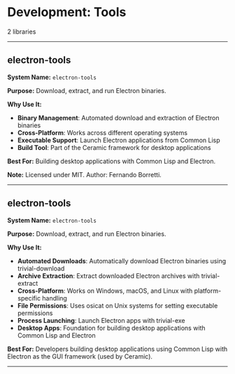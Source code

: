 # Development: Tools

2 libraries

---

## electron-tools

**System Name:** `electron-tools`

**Purpose:** Download, extract, and run Electron binaries.

**Why Use It:**
- **Binary Management**: Automated download and extraction of Electron binaries
- **Cross-Platform**: Works across different operating systems
- **Executable Support**: Launch Electron applications from Common Lisp
- **Build Tool**: Part of the Ceramic framework for desktop applications

**Best For:** Building desktop applications with Common Lisp and Electron.

**Note:** Licensed under MIT. Author: Fernando Borretti.

---


## electron-tools

**System Name:** `electron-tools`

**Purpose:** Download, extract, and run Electron binaries.

**Why Use It:**
- **Automated Downloads**: Automatically download Electron binaries using trivial-download
- **Archive Extraction**: Extract downloaded Electron archives with trivial-extract
- **Cross-Platform**: Works on Windows, macOS, and Linux with platform-specific handling
- **File Permissions**: Uses osicat on Unix systems for setting executable permissions
- **Process Launching**: Launch Electron apps with trivial-exe
- **Desktop Apps**: Foundation for building desktop applications with Common Lisp and Electron

**Best For:** Developers building desktop applications using Common Lisp with Electron as the GUI framework (used by Ceramic).

---



